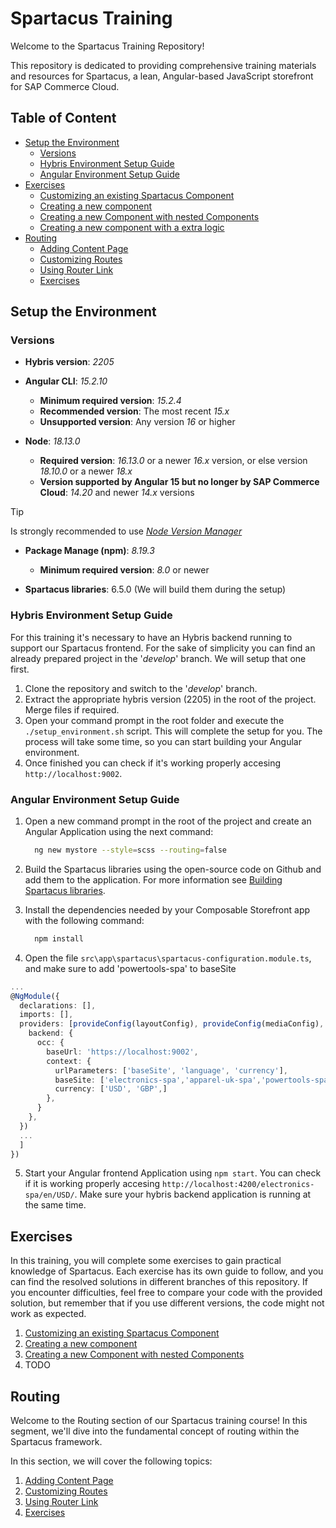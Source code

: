 # Spartacus Training

Welcome to the Spartacus Training Repository!

This repository is dedicated to providing comprehensive training materials and resources for Spartacus, a lean, Angular-based JavaScript storefront for SAP Commerce Cloud.

## Table of Content

- [Setup the Environment](#setup-the-environment)
  - [Versions](#versions)
  - [Hybris Environment Setup Guide](#hybris-environment-setup-guide)
  - [Angular Environment Setup Guide](#angular-environment-setup-guide)
- [Exercises](#exercises)
  - [Customizing an existing Spartacus Component](./resources/docs//exercises/01-customizing-an-existing-spartacus-component.md)
  - [Creating a new component](./resources/docs/exercises/02-creating-a-new-component.md)
  - [Creating a new Component with nested Components](./resources/docs/exercises/03-creating-a-new-component-with-nested-components.md)
  - [Creating a new component with a extra logic](./resources/docs/exercises/04-creating-a-new-component-with-a-extra-logic.md)
- [Routing](#routing)
  - [Adding Content Page](./resources/docs/routing/01-adding-content-page.md)
  - [Customizing Routes](./resources/docs/routing/02-customizing-routes.md)
  - [Using Router Link](./resources/docs/routing/03-using-router-links.md)
  - [Exercises](./resources/docs/routing/04-exercises.md)

## Setup the Environment

### Versions

- **Hybris version**: *2205*

- **Angular CLI**: *15.2.10*
  - **Minimum required version**: *15.2.4*
  - **Recommended version**: The most recent *15.x*
  - **Unsupported version**: Any version *16* or higher

- **Node**: *18.13.0*
  - **Required version**: *16.13.0* or a newer *16.x* version, or else version *18.10.0* or a newer *18.x*
  - **Version supported by Angular 15 but no longer by SAP Commerce Cloud**: *14.20* and newer *14.x* versions

> [!TIP]
> Is strongly recommended to use [*Node Version Manager*](https://github.com/nvm-sh/nvm)

- **Package Manage (npm)**: *8.19.3*
  - **Minimum required version**: *8.0* or newer

- **Spartacus libraries**: 6.5.0 (We will build them during the setup)

### Hybris Environment Setup Guide

For this training it's necessary to have an Hybris backend running to support our Spartacus frontend. For the sake of simplicity you can find an already prepared project in the '*develop*' branch. We will setup that one first.

1. Clone the repository and switch to the '*develop*' branch.
2. Extract the appropriate hybris version (2205) in the root of the project. Merge files if required.
3. Open your command prompt in the root folder and execute the `./setup_environment.sh` script. This will complete the setup for you. The process will take some time, so you can start building your Angular environment.
4. Once finished you can check if it's working properly accesing `http://localhost:9002`.

### Angular Environment Setup Guide

1. Open a new command prompt in the root of the project and create an Angular Application using the next command:

    ```sh
      ng new mystore --style=scss --routing=false
    ```

2. Build the Spartacus libraries using the open-source code on Github and add them to the application. For more information see [Building Spartacus libraries](./resources/docs/building-spartacus-libraries.md).
3. Install the dependencies needed by your Composable Storefront app with the following command:

    ```sh
      npm install
    ```

4. Open the file `src\app\spartacus\spartacus-configuration.module.ts`, and make sure to add 'powertools-spa' to baseSite

```ts
...
@NgModule({
  declarations: [],
  imports: [],
  providers: [provideConfig(layoutConfig), provideConfig(mediaConfig), ...defaultCmsContentProviders, provideConfig(<OccConfig>{
    backend: {
      occ: {
        baseUrl: 'https://localhost:9002',
        context: {
          urlParameters: ['baseSite', 'language', 'currency'],
          baseSite: ['electronics-spa','apparel-uk-spa','powertools-spa'],
          currency: ['USD', 'GBP',]
        },
      }
    },
  })
  ...
  ]
})
```

5. Start your Angular frontend Application using `npm start`. You can check if it is working properly accesing `http://localhost:4200/electronics-spa/en/USD/`. Make sure your hybris backend application is running at the same time.

## Exercises

In this training, you will complete some exercises to gain practical knowledge of Spartacus. Each exercise has its own guide to follow, and you can find the resolved solutions in different branches of this repository. If you encounter difficulties, feel free to compare your code with the provided solution, but remember that if you use different versions, the code might not work as expected.

1. [Customizing an existing Spartacus Component](./resources/docs/exercises/01-customizing-an-existing-spartacus-component.md)
2. [Creating a new component](./resources/docs/exercises/02-creating-a-new-component.md)
3. [Creating a new Component with nested Components](./resources/docs/exercises/03-creating-a-new-component-with-nested-components.md)
4. TODO

## Routing

Welcome to the Routing section of our Spartacus training course! In this segment, we'll dive into the fundamental concept of routing within the Spartacus framework.

In this section, we will cover the following topics:

1. [Adding Content Page](./resources/docs/routing/01-adding-content-page.md)
2. [Customizing Routes](./resources/docs/routing/02-customizing-routes.md)
3. [Using Router Link](./resources/docs/routing/03-using-router-links.md)
4. [Exercises](./resources/docs/routing/04-exercises.md)
